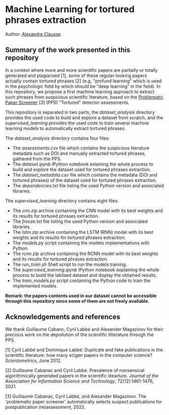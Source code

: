 # Machine Learning for tortured phrases extraction

Author: [Alexandre Clausse](mailto:alex0clausse[AT]icloud[DOT]com).

## Summary of the work presented in this repository

In a context where more and more scientific papers are partially or totally generated and plagiarised [1], some of these regular-looking papers actually contain tortured phrases [2] (e.g. "profund learning" which is used in the psychologic field by which should be "deep learning" in the field). In this repository, we propose a first machine learning approach to extract such phrases from suspicious scientific literature, based on the [Problematic Paper Screener](https://www.irit.fr/~Guillaume.Cabanac/problematic-paper-screener) [3] (PPS) "Tortured" detector assessments.

This repository is separated in two parts, the *dataset_analysis* directory provides the used code to build and explore a dataset from scratch, and the *supervised_learning* provides the used code to train several machine learning models to automatically extract tortured phrases.

The *dataset_analysis* directory contains four files:
- The *assessments.csv* file which contains the suspicious literature metadata such as DOI and manually extracted tortured phrases, gathered from the PPS.
- The *dataset.ipynb* IPython notebook exlaining the whole process to build and explore the dataset used for tortured phrases extraction.
- The *dataset_metadata.csv* file which contains the metadata (DOI and tortured phrases) of the dataset used for tortured phrases extraction.
- The *dependencies.txt* file listing the used Python version and associated libraries.

The *supervised_learning* directory contains eight files:
- The *cnn.zip* archive containing the CNN model with its best weights and its results for tortured phrases extraction.
- The *freeze.txt* file listing the used Python version and associated libraries.
- The *lstm.zip* archive containing the LSTM (RNN) model with its best weights and its results for tortured phrases extraction.
- The *models.py* script containing the models implementations with Python.
- The *rcnn.zip* archive containing the RCNN model with its best weights and its results for tortured phrases extraction.
- The *run_train.sh* Shell script to run the models training.
- The *supervised_learning.ipynb* IPython notebook explaining the whole process to build the labilsed dataset and display the obtained results.
- The *train_models.py* script containing the Python code to train the implemented models.

**Remark: the papers contents used in our dataset cannot be accessible through this repository since some of them are not freely available.**

## Acknowledgements and references

We thank Guillaume Cabanc, Cyril Labbé and Alexander Magazinov for their precious work on the depollution of the scientific litterature through the PPS.

[1] Cyril Labbé and Dominique Labbé. Duplicate and fake publications in the scientific literature: how many scigen papers in the computer science? *Scientometrics*, June 2012.

[2] Guillaume Cabanac and Cyril Labbé. Prevalence of nonsensical algorithmically generated papers in the scientific litearture. *Journal of the Association for Information Science and Technology*, 72(12):1461-1476, 2021.

[3] Guillaume Cabanac, Cyril Labbé, and Alexander Magazinov. The 'problematic paper screener' automatically selects suspect publications for postpublication (re)assessment, 2022.

